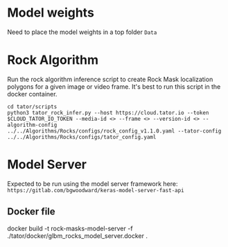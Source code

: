 # Model weights
Need to place the model weights in a top folder `Data`

# Rock Algorithm
Run the rock algorithm inference script to create Rock Mask localization polygons for a given image or video frame. It's best to run this script in the docker container.

```
cd tator/scripts
python3 tator_rock_infer.py --host https://cloud.tator.io --token $CLOUD_TATOR_IO_TOKEN --media-id <> --frame <> --version-id <> --algorithm-config ../../Algorithms/Rocks/configs/rock_config_v1.1.0.yaml --tator-config ../../Algorithms/Rocks/configs/tator_config.yaml
```

# Model Server
Expected to be run using the model server framework here: `https://gitlab.com/bgwoodward/keras-model-server-fast-api`

## Docker file
docker build -t rock-masks-model-server -f ./tator/docker/glbm_rocks_model_server.docker .
